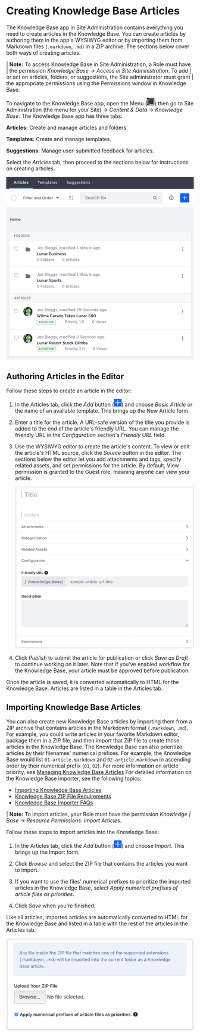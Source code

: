 # Creating Knowledge Base Articles [](id=creating-knowledge-base-articles)

The Knowledge Base app in Site Administration contains everything you need to 
create articles in the Knowledge Base. You can create articles by authoring them 
in the app's WYSIWYG editor or by importing them from Markdown files 
(`.markdown`, `.md`) in a ZIP archive. The sections below cover both ways of 
creating articles. 

| **Note:** To access Knowledge Base in Site Administration, a Role must have 
| the permission *Knowledge Base* &rarr; *Access in Site Administration*. To add 
| or act on articles, folders, or suggestions, the Site administrator must grant 
| the appropriate permissions using the Permissions window in Knowledge Base. 

To navigate to the Knowledge Base app, open the Menu 
(![Menu](../../../../images/icon-menu.png)) 
then go to Site Administration (the menu for your Site) &rarr; *Content & Data* 
&rarr; *Knowledge Base*. The Knowledge Base app has three tabs: 

**Articles:** Create and manage articles and folders. 

**Templates:** Create and manage templates. 

**Suggestions:** Manage user-submitted feedback for articles. 

Select the *Articles* tab, then proceed to the sections below for instructions 
on creating articles. 

![Figure 1: The Knowledge Base app in Site Administration lets you create Knowledge Base articles.](../../../../images/kb-admin-articles.png)

## Authoring Articles in the Editor [](id=authoring-articles-in-the-editor)

Follow these steps to create an article in the editor: 

1.  In the Articles tab, click the *Add* button 
    (![Add](../../../../images/icon-add.png)) 
    and choose *Basic Article* or the name of an available template. This brings 
    up the New Article form. 

2.  Enter a title for the article. A URL-safe version of the title you provide 
    is added to the end of the article's friendly URL. You can manage the 
    friendly URL in the *Configuration* section's *Friendly URL* field. 

3.  Use the WYSIWYG editor to create the article's content. To view or edit the 
    article's HTML source, click the *Source* button in the editor. The sections 
    below the editor let you add attachments and tags, specify related assets, 
    and set permissions for the article. By default, View permission is granted 
    to the Guest role, meaning anyone can view your article. 

    ![Figure 2: You can create and modify a Knowledge Base article's content using the WYSIWYG editor.](../../../../images/kb-admin-new-article.png)

4.  Click *Publish* to submit the article for publication or click 
    *Save as Draft* to continue working on it later. Note that if you've enabled 
    workflow for the Knowledge Base, your article must be approved before 
    publication. 

Once the article is saved, it is converted automatically to HTML for the 
Knowledge Base. Articles are listed in a table in the Articles tab. 

## Importing Knowledge Base Articles [](id=importing-knowledge-base-articles)

You can also create new Knowledge Base articles by importing them from a ZIP 
archive that contains articles in the Markdown format (`.markdown`, `.md`). For 
example, you could write articles in your favorite Markdown editor, package them 
in a ZIP file, and then import that ZIP file to create those articles in the 
Knowledge Base. The Knowledge Base can also prioritize articles by their 
filenames' numerical prefixes. For example, the Knowledge Base would list 
`01-article.markdown` and `02-article.markdown` in ascending order by their 
numerical prefix (`01`, `02`). For more information on article priority, see 
[Managing Knowledge Base Articles](/discover/portal/-/knowledge_base/7-2/managing-the-knowledge-base#managing-knowledge-base-articles)
For detailed information on the Knowledge Base importer, see the following 
topics: 

-   [Importing Knowledge Base Articles](/discover/portal/-/knowledge_base/7-2/importing-knowledge-base-articles)
-   [Knowledge Base ZIP File Requirements](/discover/portal/-/knowledge_base/7-2/knowledge-base-zip-file-requirements)
-   [Knowledge Base Importer FAQs](/discover/portal/-/knowledge_base/7-2/knowledge-base-importer-faqs)

| **Note:** To import articles, your Role must have the permission *Knowledge
| Base* &rarr; *Resource Permissions: Import Articles*. 

Follow these steps to import articles into the Knowledge Base: 

1.  In the Articles tab, click the *Add* button 
    (![Add](../../../../images/icon-add.png)) 
    and choose *Import*. This brings up the Import form. 

2.  Click *Browse* and select the ZIP file that contains the articles you want 
    to import. 

3.  If you want to use the files' numerical prefixes to prioritize the imported 
    articles in the Knowledge Base, select 
    *Apply numerical prefixes of article files as priorities*. 

4.  Click *Save* when you're finished. 

Like all articles, imported articles are automatically converted to HTML for the 
Knowledge Base and listed in a table with the rest of the articles in the 
Articles tab. 

![Figure 3: You can import ZIP files that contain Knowledge Base articles in Markdown format.](../../../../images/kb-admin-import.png)
